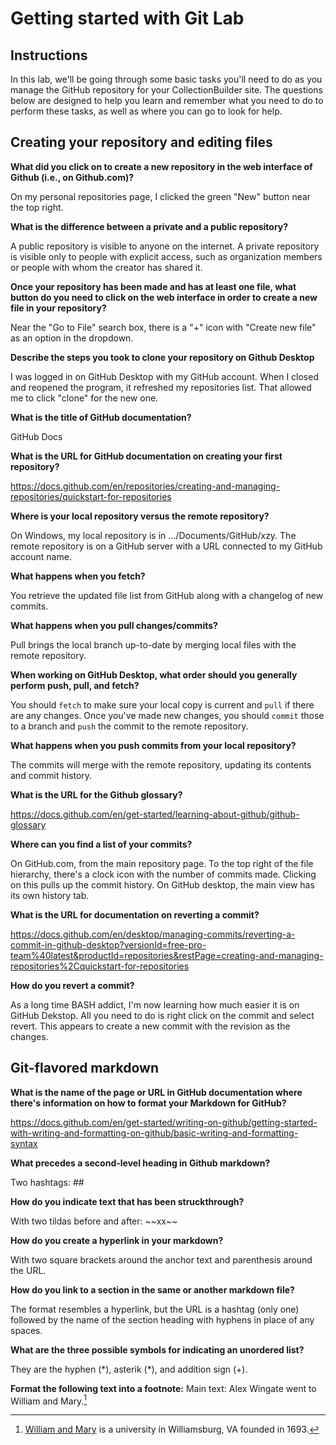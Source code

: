 # Getting started with Git Lab
## Instructions
In this lab, we'll be going through some basic tasks you'll need to do as you manage the GitHub repository for your CollectionBuilder site. The questions below are designed to help you learn and remember what you need to do to perform these tasks, as well as where you can go to look for help. 

## Creating your repository and editing files
**What did you click on to create a new repository in the web interface of Github (i.e., on Github.com)?**

On my personal repositories page, I clicked the green "New" button near the top right.

**What is the difference between a private and a public repository?**

A public repository is visible to anyone on the internet. A private repository is visible only to people with explicit access, such as organization members or people with whom the creator has shared it.

**Once your repository has been made and has at least one file, what button do you need to click on the web interface in order to create a new file in your repository?**

Near the "Go to File" search box, there is a "+" icon with "Create new file" as an option in the dropdown.

**Describe the steps you took to clone your repository on Github Desktop**

I was logged in on GitHub Desktop with my GitHub account. When I closed and reopened the program, it refreshed my repositories list. That allowed me to click "clone" for the new one.

**What is the title of GitHub documentation?**

GitHub Docs

**What is the URL for GitHub documentation on creating your first repository?**

https://docs.github.com/en/repositories/creating-and-managing-repositories/quickstart-for-repositories

**Where is your local repository versus the remote repository?**

On Windows, my local repository is in .../Documents/GitHub/xzy. The remote repository is on a GitHub server with a URL connected to my GitHub account name.

**What happens when you fetch?** 

You retrieve the updated file list from GitHub along with a changelog of new commits.

**What happens when you pull changes/commits?**

Pull brings the local branch up-to-date by merging local files with the remote repository.

**When working on GitHub Desktop, what order should you generally perform push, pull, and fetch?**

You should `fetch` to make sure your local copy is current and `pull` if there are any changes. Once you've made new changes, you should `commit` those to a branch and `push` the commit to the remote repository.

**What happens when you push commits from your local repository?**

The commits will merge with the remote repository, updating its contents and commit history.

**What is the URL for the Github glossary?**

https://docs.github.com/en/get-started/learning-about-github/github-glossary

**Where can you find a list of your commits?**

On GitHub.com, from the main repository page. To the top right of the file hierarchy, there's a clock icon with the number of commits made. Clicking on this pulls up the commit history. On GitHub desktop, the main view has its own history tab.

**What is the URL for documentation on reverting a commit?**

https://docs.github.com/en/desktop/managing-commits/reverting-a-commit-in-github-desktop?versionId=free-pro-team%40latest&productId=repositories&restPage=creating-and-managing-repositories%2Cquickstart-for-repositories

**How do you revert a commit?**

As a long time BASH addict, I'm now learning how much easier it is on GitHub Dekstop. All you need to do is right click on the commit and select revert. This appears to create a new commit with the revision as the changes.

## Git-flavored markdown
**What is the name of the page or URL in GitHub documentation where there's information on how to format your Markdown for GitHub?**

https://docs.github.com/en/get-started/writing-on-github/getting-started-with-writing-and-formatting-on-github/basic-writing-and-formatting-syntax

**What precedes a second-level heading in Github markdown?**

Two hashtags: \#\#

**How do you indicate text that has been struckthrough?**

With two tildas before and after: \~\~xx\~\~

**How do you create a hyperlink in your markdown?**

With two square brackets around the anchor text and parenthesis around the URL.

**How do you link to a section in the same or another markdown file?**

The format resembles a hyperlink, but the URL is a hashtag (only one) followed by the name of the section heading with hyphens in place of any spaces.

**What are the three possible symbols for indicating an unordered list?**

They are the hyphen (\*), asterik (\*), and addition sign (\+).

**Format the following text into a footnote:**
Main text: Alex Wingate went to William and Mary.[^1]  

[^1]: [William and Mary](https://www.wm.edu/) is a university in Williamsburg, VA founded in 1693.
